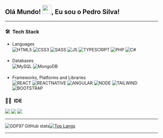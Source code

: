 <h2 align="left">Olá Mundo! <img src="https://raw.githubusercontent.com/kaueMarques/kaueMarques/master/hi.gif" height="30px">, Eu sou o Pedro Silva!</h2>
<!-- <p align="left"> <img src="https://komarev.com/ghpvc/?username=gdf97&color=yellow" alt="Profile views" /> </p> -->

---

### 🛠 &nbsp;Tech Stack

- Languages
  <div>
    <img align="center" src="https://img.shields.io/badge/-HTML-05122A?style=flat&logo=HTML5" alt="HTML5">
    <img align="center" src="https://img.shields.io/badge/-CSS-05122A?style=flat&logo=CSS3&logoColor=1572B6"  alt="CSS3">
    <img align="center" src="https://img.shields.io/badge/Sass-CC6699?flat&logo=sass&logoColor=white" alt="SASS">
    <img align="center" src="https://img.shields.io/badge/-JavaScript-05122A?style=flat&logo=javascript" alt="JS">
    <img align="center" src="https://img.shields.io/badge/TypeScript-007ACC?flat&logo=typescript&logoColor=white"     alt="TYPESCRIPT">
    <img align="center" src="https://img.shields.io/badge/PHP-777BB4?flat&logo=php&logoColor=white" alt="PHP">
    <!-- <img align="center" src="https://img.shields.io/badge/-Node.js-05122A?style=flat&logo=node.js" alt="NodeJS">     -->
    <img align="center" src="https://img.shields.io/badge/C%23-239120?style=flat&logo=c-sharp&logoColor=white" alt="C#">
  </div>

####

- Databases
  <div>
    <img align="center" src="https://img.shields.io/badge/MySQL-005C84?style=flat&logo=mysql&logoColor=white" alt="MySQL">
    <img align="center" src="https://img.shields.io/badge/MongoDB-4EA94B?style=FLAT&logo=mongodb&logoColor=white" alt="MongoDB">
  </div>

####

- Frameworks, Platforms and Libraries
  <div>
    <img align="center" src="https://img.shields.io/badge/React-20232A?style=flat&logo=react&logoColor=61DAFB" alt="REACT">
    <img align="center" src="https://img.shields.io/badge/React_Native-20232A?style=flat&logo=react&logoColor=61DAFB" alt="REACTNATIVE">
    <img align="center" src="https://img.shields.io/badge/Angular-DD0031?style=flat&logo=angular&logoColor=white" alt="ANGULAR">
    <img align="center" src="https://img.shields.io/badge/Node.js-43853D?style=flat&logo=node.js&logoColor=white" alt="NODE">
    <img align="center" src="https://img.shields.io/badge/Tailwind_CSS-38B2AC?style=flat&logo=tailwind-css&logoColor=white" alt="TAILWIND">
    <img align="center" src="https://img.shields.io/badge/Bootstrap-563D7C?style=flat&logo=bootstrap&logoColor=white" alt="BOOTSTRAP">
<!--     <img align="center" src="https://img.shields.io/badge/Flask-000000?style=flat&logo=flask&logoColor=white" alt="FLASK"> -->
  </div>

### 👩‍💻 &nbsp;IDE

<div>
    <img src="https://img.shields.io/badge/Visual_Studio-5C2D91?style=flat&logo=visual%20studio&logoColor=white">
    <img src="https://img.shields.io/badge/Visual_Studio_Code-0078D4?style=flat&logo=visual%20studio%20code&logoColor=white">
    <img src="https://img.shields.io/badge/NeoVim-%2357A143.svg?&style=flat&logo=neovim&logoColor=white">
</div>

---

![GDF97 GitHub stats](https://github-readme-stats.vercel.app/api?username=GDF97&show_icons=true&theme=tokyonight)[![Top Langs](https://github-readme-stats.vercel.app/api/top-langs/?username=gdf97&layout=compact&langs_count=16&theme=tokyonight)](https://github.com/gdf97/github-readme-stats)

---
